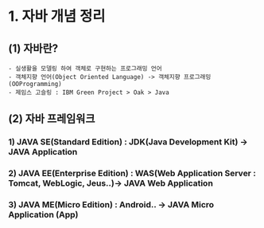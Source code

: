 # 1. 자바 개념 정리

## (1) 자바란?
    - 실생활을 모델링 하여 객체로 구현하는 프로그래밍 언어
	- 객체지향 언어(Object Oriented Language) -> 객체지향 프로그래밍(OOProgramming)
	- 제임스 고슬링 : IBM Green Project > Oak > Java
	
## (2) 자바 프레임워크
### 1) JAVA SE(Standard Edition) : JDK(Java Development Kit) -> JAVA Application
### 2) JAVA EE(Enterprise Edition) : WAS(Web Application Server : Tomcat, WebLogic, Jeus..)-> JAVA Web Application			 
### 3) JAVA ME(Micro Edition) : Android.. -> JAVA Micro Application (App)
